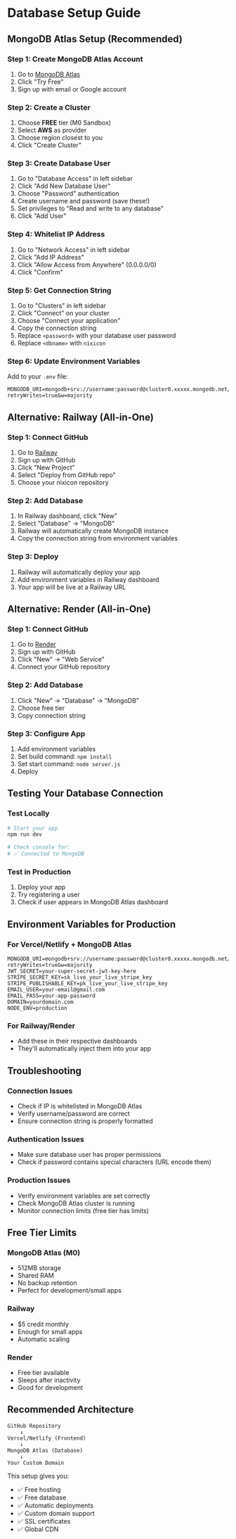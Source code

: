 # Database Setup Guide

## MongoDB Atlas Setup (Recommended)

### Step 1: Create MongoDB Atlas Account
1. Go to [MongoDB Atlas](https://cloud.mongodb.com)
2. Click "Try Free"
3. Sign up with email or Google account

### Step 2: Create a Cluster
1. Choose **FREE** tier (M0 Sandbox)
2. Select **AWS** as provider
3. Choose region closest to you
4. Click "Create Cluster"

### Step 3: Create Database User
1. Go to "Database Access" in left sidebar
2. Click "Add New Database User"
3. Choose "Password" authentication
4. Create username and password (save these!)
5. Set privileges to "Read and write to any database"
6. Click "Add User"

### Step 4: Whitelist IP Address
1. Go to "Network Access" in left sidebar
2. Click "Add IP Address"
3. Click "Allow Access from Anywhere" (0.0.0.0/0)
4. Click "Confirm"

### Step 5: Get Connection String
1. Go to "Clusters" in left sidebar
2. Click "Connect" on your cluster
3. Choose "Connect your application"
4. Copy the connection string
5. Replace `<password>` with your database user password
6. Replace `<dbname>` with `nixicon`

### Step 6: Update Environment Variables
Add to your `.env` file:
```env
MONGODB_URI=mongodb+srv://username:password@cluster0.xxxxx.mongodb.net/nixicon?retryWrites=true&w=majority
```

## Alternative: Railway (All-in-One)

### Step 1: Connect GitHub
1. Go to [Railway](https://railway.app)
2. Sign up with GitHub
3. Click "New Project"
4. Select "Deploy from GitHub repo"
5. Choose your nixicon repository

### Step 2: Add Database
1. In Railway dashboard, click "New"
2. Select "Database" → "MongoDB"
3. Railway will automatically create MongoDB instance
4. Copy the connection string from environment variables

### Step 3: Deploy
1. Railway will automatically deploy your app
2. Add environment variables in Railway dashboard
3. Your app will be live at a Railway URL

## Alternative: Render (All-in-One)

### Step 1: Connect GitHub
1. Go to [Render](https://render.com)
2. Sign up with GitHub
3. Click "New" → "Web Service"
4. Connect your GitHub repository

### Step 2: Add Database
1. Click "New" → "Database" → "MongoDB"
2. Choose free tier
3. Copy connection string

### Step 3: Configure App
1. Add environment variables
2. Set build command: `npm install`
3. Set start command: `node server.js`
4. Deploy

## Testing Your Database Connection

### Test Locally
```bash
# Start your app
npm run dev

# Check console for:
# ✅ Connected to MongoDB
```

### Test in Production
1. Deploy your app
2. Try registering a user
3. Check if user appears in MongoDB Atlas dashboard

## Environment Variables for Production

### For Vercel/Netlify + MongoDB Atlas
```env
MONGODB_URI=mongodb+srv://username:password@cluster0.xxxxx.mongodb.net/nixicon?retryWrites=true&w=majority
JWT_SECRET=your-super-secret-jwt-key-here
STRIPE_SECRET_KEY=sk_live_your_live_stripe_key
STRIPE_PUBLISHABLE_KEY=pk_live_your_live_stripe_key
EMAIL_USER=your-email@gmail.com
EMAIL_PASS=your-app-password
DOMAIN=yourdomain.com
NODE_ENV=production
```

### For Railway/Render
- Add these in their respective dashboards
- They'll automatically inject them into your app

## Troubleshooting

### Connection Issues
- Check if IP is whitelisted in MongoDB Atlas
- Verify username/password are correct
- Ensure connection string is properly formatted

### Authentication Issues
- Make sure database user has proper permissions
- Check if password contains special characters (URL encode them)

### Production Issues
- Verify environment variables are set correctly
- Check MongoDB Atlas cluster is running
- Monitor connection limits (free tier has limits)

## Free Tier Limits

### MongoDB Atlas (M0)
- 512MB storage
- Shared RAM
- No backup retention
- Perfect for development/small apps

### Railway
- $5 credit monthly
- Enough for small apps
- Automatic scaling

### Render
- Free tier available
- Sleeps after inactivity
- Good for development

## Recommended Architecture

```
GitHub Repository
    ↓
Vercel/Netlify (Frontend)
    ↓
MongoDB Atlas (Database)
    ↓
Your Custom Domain
```

This setup gives you:
- ✅ Free hosting
- ✅ Free database
- ✅ Automatic deployments
- ✅ Custom domain support
- ✅ SSL certificates
- ✅ Global CDN
